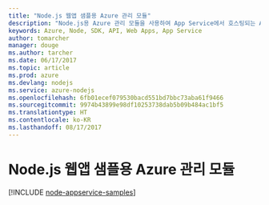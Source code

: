 ```yaml
---
title: "Node.js 웹앱 샘플용 Azure 관리 모듈"
description: "Node.js용 Azure 관리 모듈을 사용하여 App Service에서 호스팅되는 Azure 웹앱을 만들고 업데이트하기 위한 샘플 코드를 얻습니다."
keywords: Azure, Node, SDK, API, Web Apps, App Service
author: tomarcher
manager: douge
ms.author: tarcher
ms.date: 06/17/2017
ms.topic: article
ms.prod: azure
ms.devlang: nodejs
ms.service: azure-nodejs
ms.openlocfilehash: 6fb01ecef079530bacd551bd7bbc73aba61f9466
ms.sourcegitcommit: 9974b43899e98df10253738dab5b09b484ac1bf5
ms.translationtype: HT
ms.contentlocale: ko-KR
ms.lasthandoff: 08/17/2017
---
```

# <a name="azure-management-modules-for-nodejs-samples-for-web-apps"></a>Node.js 웹앱 샘플용 Azure 관리 모듈

[!INCLUDE [node-appservice-samples](../docs-ref-conceptual/includes/appservice-samples.md)]